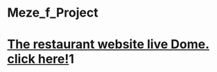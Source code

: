# Meze_f_Project

# [The restaurant website live Dome. click here!](https://davidirankunda.github.io/Meze_f_Project/)1